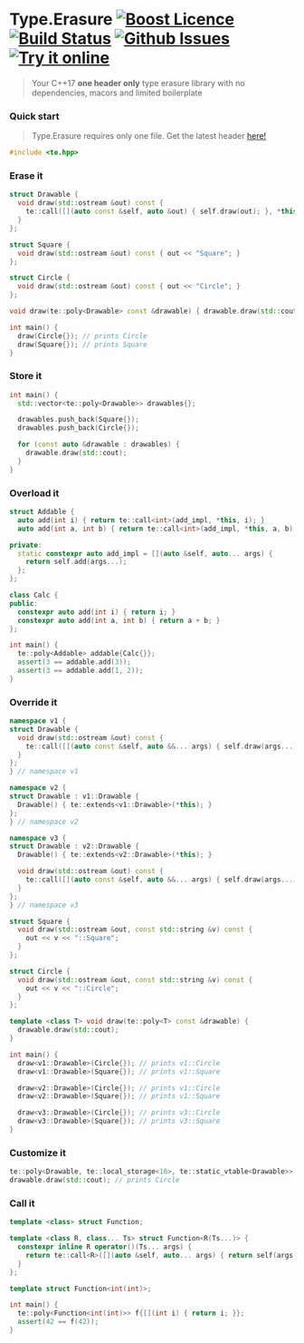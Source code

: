 # Type.Erasure <a href="http://www.boost.org/LICENSE_1_0.txt" target="_blank">![Boost Licence](http://img.shields.io/badge/license-boost-blue.svg)</a> <a href="https://travis-ci.org/boost-experimental/te" target="_blank">![Build Status](https://img.shields.io/travis/boost-experimental/te/master.svg?label=linux/osx)</a> <a href="http://github.com/boost-experimental/te/issues" target="_blank">![Github Issues](https://img.shields.io/github/issues/boost-experimental/te.svg)</a> <a href="https://godbolt.org/g/pQNp7i">![Try it online](https://img.shields.io/badge/try%20it-online-blue.svg)</a>

> Your C++17 **one header only** type erasure library with no dependencies, macors and limited boilerplate

### Quick start

> Type.Erasure requires only one file. Get the latest header [here!](https://github.com/boost-experimental/te/blob/master/include/te.hpp)

```cpp
#include <te.hpp>
```

### Erase it

```cpp
struct Drawable {
  void draw(std::ostream &out) const {
    te::call([](auto const &self, auto &out) { self.draw(out); }, *this, out);
  }
};

struct Square {
  void draw(std::ostream &out) const { out << "Square"; }
};

struct Circle {
  void draw(std::ostream &out) const { out << "Circle"; }
};

void draw(te::poly<Drawable> const &drawable) { drawable.draw(std::cout); }

int main() {
  draw(Circle{}); // prints Circle
  draw(Square{}); // prints Square
}
```

### Store it

```cpp
int main() {
  std::vector<te::poly<Drawable>> drawables{};

  drawables.push_back(Square{});
  drawables.push_back(Circle{});

  for (const auto &drawable : drawables) {
    drawable.draw(std::cout);
  }
}
```

### Overload it

```cpp
struct Addable {
  auto add(int i) { return te::call<int>(add_impl, *this, i); }
  auto add(int a, int b) { return te::call<int>(add_impl, *this, a, b); }

private:
  static constexpr auto add_impl = [](auto &self, auto... args) {
    return self.add(args...);
  };
};

class Calc {
public:
  constexpr auto add(int i) { return i; }
  constexpr auto add(int a, int b) { return a + b; }
};

int main() {
  te::poly<Addable> addable{Calc{}};
  assert(3 == addable.add(3));
  assert(3 == addable.add(1, 2));
}
```

### Override it

```cpp
namespace v1 {
struct Drawable {
  void draw(std::ostream &out) const {
    te::call([](auto const &self, auto &&... args) { self.draw(args...); }, *this, out, "v1");
  }
};
} // namespace v1

namespace v2 {
struct Drawable : v1::Drawable {
  Drawable() { te::extends<v1::Drawable>(*this); }
};
} // namespace v2

namespace v3 {
struct Drawable : v2::Drawable {
  Drawable() { te::extends<v2::Drawable>(*this); }

  void draw(std::ostream &out) const {
    te::call([](auto const &self, auto &&... args) { self.draw(args...); }, *this, out, "v3");
  }
};
} // namespace v3

struct Square {
  void draw(std::ostream &out, const std::string &v) const {
    out << v << "::Square";
  }
};

struct Circle {
  void draw(std::ostream &out, const std::string &v) const {
    out << v << "::Circle";
  }
};

template <class T> void draw(te::poly<T> const &drawable) {
  drawable.draw(std::cout);
}

int main() {
  draw<v1::Drawable>(Circle{}); // prints v1::Circle
  draw<v1::Drawable>(Square{}); // prints v1::Square

  draw<v2::Drawable>(Circle{}); // prints v1::Circle
  draw<v2::Drawable>(Square{}); // prints v1::Square

  draw<v3::Drawable>(Circle{}); // prints v3::Circle
  draw<v3::Drawable>(Square{}); // prints v3::Square
}
```

### Customize it

```cpp
te::poly<Drawable, te::local_storage<16>, te::static_vtable<Drawable>> drawable{Circle{}};
drawable.draw(std::cout); // prints Circle
```

### Call it

```cpp
template <class> struct Function;

template <class R, class... Ts> struct Function<R(Ts...)> {
  constexpr inline R operator()(Ts... args) {
    return te::call<R>([](auto &self, auto... args) { return self(args...); }, *this, args...);
  }
};

template struct Function<int(int)>;

int main() {
  te::poly<Function<int(int)>> f{[](int i) { return i; }};
  assert(42 == f(42));
}
```
